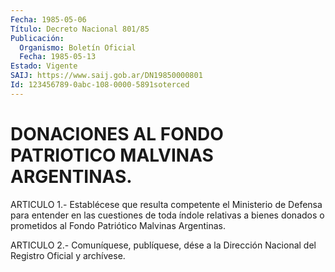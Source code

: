 ```yaml
---
Fecha: 1985-05-06
Título: Decreto Nacional 801/85
Publicación:
  Organismo: Boletín Oficial
  Fecha: 1985-05-13
Estado: Vigente
SAIJ: https://www.saij.gob.ar/DN19850000801
Id: 123456789-0abc-108-0000-5891soterced
---
```

# DONACIONES AL FONDO PATRIOTICO MALVINAS ARGENTINAS.

<a id="1"></a>
ARTICULO  1.-  Establécese  que resulta competente el Ministerio de Defensa para entender en las  cuestiones de toda índole relativas a bienes  donados  o  prometidos  al    Fondo    Patriótico  Malvinas Argentinas.

<a id="2"></a>
ARTICULO  2.- Comuníquese, publíquese, dése a la Dirección Nacional del Registro Oficial y archívese.